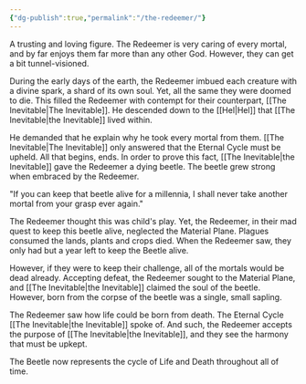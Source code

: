 ```yaml
---
{"dg-publish":true,"permalink":"/the-redeemer/"}
---
```


A trusting and loving figure. The Redeemer is very caring of every mortal, and by far enjoys them far more than any other God. However, they can get a bit tunnel-visioned.

During the early days of the earth, the Redeemer imbued each creature with a divine spark, a shard of its own soul. Yet, all the same they were doomed to die. This filled the Redeemer with contempt for their counterpart, [[The Inevitable\|The Inevitable]]. He descended down to the [[Hel\|Hel]] that [[The Inevitable\|the Inevitable]] lived within. 

He demanded that he explain why he took every mortal from them. [[The Inevitable\|The Inevitable]] only answered that the Eternal Cycle must be upheld. All that begins, ends. In order to prove this fact, [[The Inevitable\|the Inevitable]] gave the Redeemer a dying beetle. The beetle grew strong when embraced by the Redeemer. 

"If you can keep that beetle alive for a millennia, I shall never take another mortal from your grasp ever again." 

The Redeemer thought this was child's play. Yet, the Redeemer, in their mad quest to keep this beetle alive, neglected the Material Plane. Plagues consumed the lands, plants and crops died. When the Redeemer saw, they only had but a year left to keep the Beetle alive. 

However, if they were to keep their challenge, all of the mortals would be dead already. Accepting defeat, the Redeemer sought to the Material Plane, and [[The Inevitable\|the Inevitable]] claimed the soul of the beetle. However, born from the corpse of the beetle was a single, small sapling. 

The Redeemer saw how life could be born from death. The Eternal Cycle [[The Inevitable\|the Inevitable]] spoke of. And such, the Redeemer accepts the purpose of [[The Inevitable\|the Inevitable]], and they see the harmony that must be upkept.

The Beetle now represents the cycle of Life and Death throughout all of time.
